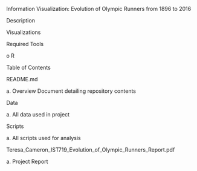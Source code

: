 Information Visualization: Evolution of Olympic Runners from 1896 to 2016

Description

Visualizations

Required Tools

o R

Table of Contents

README.md

a. Overview Document detailing repository contents

Data

a. All data used in project

Scripts

a. All scripts used for analysis

Teresa_Cameron_IST719_Evolution_of_Olympic_Runners_Report.pdf

a. Project Report
